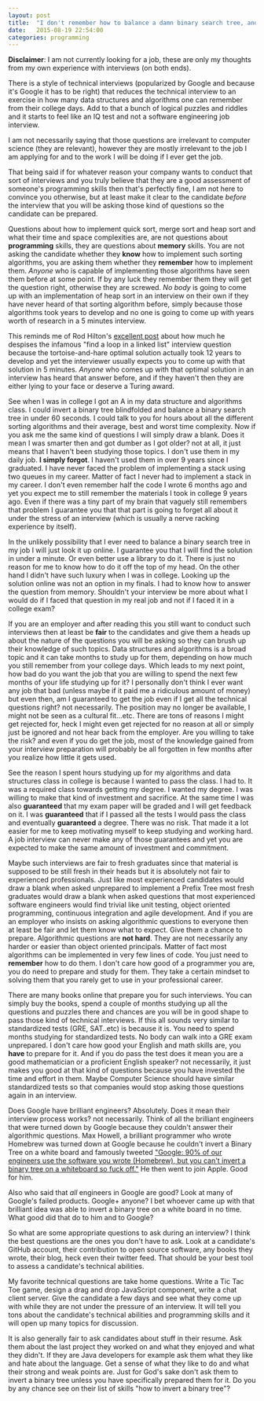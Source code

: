 ```yaml
---
layout: post
title:  "I don't remember how to balance a damn binary search tree, and that's perfectly OK"
date:   2015-08-19 22:54:00
categories: programming
---
```

**Disclaimer**: I am not currently looking for a job, these are only my thoughts from my own experience with interviews (on both ends).

There is a style of technical interviews (popularized by Google and because it's Google it has to be right) that reduces the technical interview to an exercise in how many data structures and algorithms one can remember from their college days. Add to that a bunch of logical puzzles and riddles and it starts to feel like an IQ test and not a software engineering job interview.

I am not necessarily saying that those questions are irrelevant to computer science (they are relevant), however they are mostly irrelevant to the job I am applying for and to the work I will be doing if I ever get the job.

That being said if for whatever reason your company wants to conduct that sort of interviews and you truly believe that they are a good assessment of someone's programming skills then that's perfectly fine, I am not here to convince you otherwise, but at least make it clear to the candidate *before* the interview that you will be asking those kind of questions so the candidate can be prepared.

Questions about how to implement quick sort, merge sort and heap sort and what their time and space complexities are, are not questions about **programming** skills, they are questions about **memory** skills. You are not asking the candidate whether they **know** how to implement such sorting algorithms, you are asking them whether they **remember** how to implement them. *Anyone* who is capable of implementing those algorithms have seen them before at some point. If by any luck they remember them they will get the question right, otherwise they are screwed. *No body* is going to come up with an implementation of heap sort in an interview on their own if they have never heard of that sorting algorithm before, simply because those algorithms took years to develop and no one is going to come up with years worth of research in a 5 minutes interview.

This reminds me of Rod Hilton's <a href="http://www.nomachetejuggling.com/2014/06/24/the-worst-programming-interview-question">excellent post</a> about how much he despises the infamous "find a loop in a linked list" interview question because the tortoise-and-hare optimal solution actually took 12 years to develop and yet the interviewer usually expects you to come up with that solution in 5 minutes. *Anyone* who comes up with that optimal solution in an interview has heard that answer before, and if they haven't then they are either lying to your face or deserve a Turing award.

See when I was in college I got an A in my data structure and algorithms class. I could invert a binary tree blindfolded and balance a binary search tree in under 60 seconds. I could talk to you for hours about all the different sorting algorithms and their average, best and worst time complexity. Now if you ask me the same kind of questions I will simply draw a blank. Does it mean I was smarter then and got dumber as I got older? not at all, it just means that I haven't been studying those topics. I don't use them in my daily job. **I simply forgot**. I haven't used them in over 9 years since I graduated. I have never faced the problem of implementing a stack using two queues in my career. Matter of fact I never had to implement a stack in my career. I don't even remember half the code I wrote 6 months ago and yet you expect me to still remember the materials I took in college 9 years ago. Even if there was a tiny part of my brain that vaguely still remembers that problem I guarantee you that that part is going to forget all about it under the stress of an interview (which is usually a nerve racking experience by itself).

In the unlikely possibility that I ever need to balance a binary search tree in my job I will just look it up online. I guarantee you that I will find the solution in under a minute. Or even better use a library to do it. There is just no reason for me to know how to do it off the top of my head. On the other hand I didn't have such luxury when I was in college. Looking up the solution online was not an option in my finals. I had to know how to answer the question from memory. Shouldn't your interview be more about what I would do if I faced that question in my real job and not if I faced it in a college exam?


If you are an employer and after reading this you still want to conduct such interviews then at least be **fair** to the candidates and give them a heads up about the nature of the questions you will be asking so they can brush up their knowledge of such topics. Data structures and algorithms is a broad topic and it can take months to study up for them, depending on how much you still remember from your college days. Which leads to my next point, how bad do you want the job that you are willing to spend the next few months of your life studying up for it? I personally don't think I ever want any job that bad (unless maybe if it paid me a ridiculous amount of money) but even then, am I guaranteed to get the job even if I get all the technical questions right? not necessarily. The position may no longer be available, I might not be seen as a cultural fit...etc. There are tons of reasons I might get rejected for, heck I might even get rejected for no reason at all or simply just be ignored and not hear back from the employer. Are you willing to take the risk? and even if you do get the job, most of the knowledge gained from your interview preparation will probably be all forgotten in few months after you realize how little it gets used.

See the reason I spent hours studying up for my algorithms and data structures class in college is because I wanted to pass the class. I had to. It was a required class towards getting my degree. I wanted my degree. I was willing to make that kind of investment and sacrifice. At the same time I was also **guaranteed** that my exam paper will be graded and I will get feedback on it. I was **guaranteed** that if I passed all the tests I would pass the class and eventually **guaranteed** a degree. There was no risk. That made it a lot easier for me to keep motivating myself to keep studying and working hard. A job interview can never make any of those guarantees and yet you are expected to make the same amount of investment and commitment.

Maybe such interviews are fair to fresh graduates since that material is supposed to be still fresh in their heads but it is absolutely not fair to experienced professionals. Just like most experienced candidates would draw a blank when asked unprepared to implement a Prefix Tree most fresh graduates would draw a blank when asked questions that most experienced software engineers would find trivial like unit testing, object oriented programming, continuous integration and agile development. And if you are an employer who insists on asking algorithmic questions to everyone then at least be fair and let them know what to expect. Give them a chance to prepare. Algorithmic questions are **not hard**. They are not necessarily any harder or easier than object oriented principals. Matter of fact most algorithms can be implemented in very few lines of code. You just need to **remember** how to do them. I don't care how good of a programmer you are, you do need to prepare and study for them. They take a certain mindset to solving them that you rarely get to use in your professional career.

There are many books online that prepare you for such interviews. You can simply buy the books, spend a couple of months studying up all the questions and puzzles there and chances are you will be in good shape to pass those kind of technical interviews. If this all sounds very similar to standardized tests (GRE, SAT..etc) is because it is. You need to spend months studying for standardized tests. No body can walk into a GRE exam unprepared. I don't care how good your English and math skills are, you **have** to prepare for it. And if you do pass the test does it mean you are a good mathematician or a proficient English speaker? not necessarily, it just makes you good at that kind of questions because you have invested the time and effort in them. Maybe Computer Science should have similar standardized tests so that companies would stop asking those questions again in an interview.

Does Google have brilliant engineers? Absolutely. Does it mean their interview process works? not necessarily. Think of all the brilliant engineers that were turned down by Google because they couldn't answer their algorithmic questions. Max Howell, a brilliant programmer who wrote Homebrew was turned down at Google because he couldn't invert a Binary Tree on a white board and famously tweeted <a href="https://twitter.com/mxcl/status/608682016205344768">"Google: 90% of our engineers use the software you wrote (Homebrew), but you can't invert a binary tree on a whiteboard so fuck off."</a> He then went to join Apple. Good for him.

Also who said that *all* engineers in Google are good? Look at many of Google's failed products. Google+ anyone? I bet whoever came up with that brilliant idea was able to invert a binary tree on a white board in no time. What good did that do to him and to Google?

So what are some appropriate questions to ask during an interview? I think the best questions are the ones you don't have to ask. Look at a candidate's GitHub account, their contribution to open source software, any books they wrote, their blog, heck even their twitter feed. That should be your best tool to assess a candidate's technical abilities.


My favorite technical questions are take home questions. Write a Tic Tac Toe game, design a drag and drop JavaScript component, write a chat client server. Give the candidate a few days and see what they come up with while they are not under the pressure of an interview. It will tell you tons about the candidate's technical abilities and programming skills and it will open up many topics for discussion.

It is also generally fair to ask candidates about stuff in their resume. Ask them about the last project they worked on and what they enjoyed and what they didn't. If they are Java developers for example ask them what they like and hate about the language. Get a sense of what they like to do and what their strong and weak points are. Just for God's sake don't ask them to invert a binary tree unless you have specifically prepared them for it. Do you by any chance see on their list of skills "how to invert a binary tree"?

